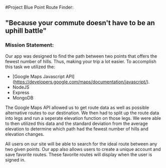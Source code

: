 #Project Blue Point Route Finder: 
## "Because your commute doesn't have to be an uphill battle" 

### Mission Statement: 
Our app was designed to find the path between two points that offers the fewest number of hills.  Thus, making your trip a lot easier.
To accomplish this task we utilized the: 
+ [Google Maps Javascript API] (https://developers.google.com/maps/documentation/javascript/). 
+ NodeJS
+ Express
+ MongoDB

The Google Maps API allowed us to get route data as well as possible alternative routes to our destination. 
We then had to split up the route data into legs and run a seperate elevation function on those legs. We were able to then utilized this data
and the standard deviation from the average elevation to determine which path had the fewest number of hills and elevation changes. 

All users on our site will be able to search for the ideal route between any two given points.
Our app also allows users to create a unique account and save favorite routes.  These favorite routes will display when the user is signed in. 

